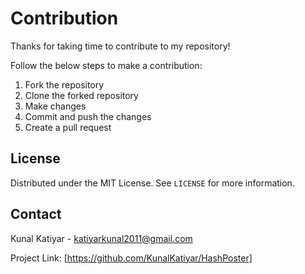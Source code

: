 # Contribution

Thanks for taking time to contribute to my repository!

Follow the below steps to make a contribution:
1. Fork the repository
2. Clone the forked repository
3. Make changes
4. Commit and push the changes
5. Create a pull request

## License

Distributed under the MIT License. See `LICENSE` for more information.

## Contact

Kunal Katiyar - katiyarkunal2011@gmail.com

Project Link: [https://github.com/KunalKatiyar/HashPoster]